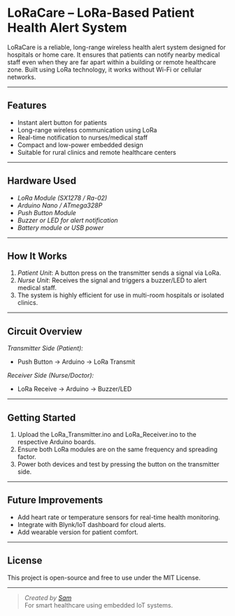 # LoRaCare – LoRa-Based Patient Health Alert System

LoRaCare is a reliable, long-range wireless health alert system designed for hospitals or home care. It ensures that patients can notify nearby medical staff even when they are far apart within a building or remote healthcare zone. Built using LoRa technology, it works without Wi-Fi or cellular networks.

---

## Features

- Instant alert button for patients
- Long-range wireless communication using LoRa
- Real-time notification to nurses/medical staff
- Compact and low-power embedded design
- Suitable for rural clinics and remote healthcare centers

---

## Hardware Used

- *LoRa Module (SX1278 / Ra-02)*
- *Arduino Nano / ATmega328P*
- *Push Button Module*
- *Buzzer or LED for alert notification*
- *Battery module or USB power*

---

## How It Works

1. *Patient Unit*: A button press on the transmitter sends a signal via LoRa.
2. *Nurse Unit*: Receives the signal and triggers a buzzer/LED to alert medical staff.
3. The system is highly efficient for use in multi-room hospitals or isolated clinics.

---

## Circuit Overview

*Transmitter Side (Patient):*
- Push Button → Arduino → LoRa Transmit

*Receiver Side (Nurse/Doctor):*
- LoRa Receive → Arduino → Buzzer/LED

---

## Getting Started

1. Upload the LoRa_Transmitter.ino and LoRa_Receiver.ino to the respective Arduino boards.
2. Ensure both LoRa modules are on the same frequency and spreading factor.
3. Power both devices and test by pressing the button on the transmitter side.

---

## Future Improvements

- Add heart rate or temperature sensors for real-time health monitoring.
- Integrate with Blynk/IoT dashboard for cloud alerts.
- Add wearable version for patient comfort.

---

## License

This project is open-source and free to use under the MIT License.

---

> *Created by [Sam](https://github.com/iamSam-dev)*  
> For smart healthcare using embedded IoT systems.
